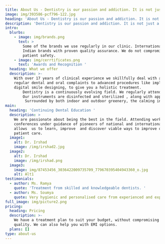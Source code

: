 ```yaml
---
title: About Us - Dentistry is our passion and addiction. It is not just a job.
image: img/393586-pcf796-122.jpg
heading: 'About Us - Dentistry is our passion and addiction. It is not just a job. '
description: 'Dentistry is our passion and addiction. It is not just a job. '
intro:
  blurbs:
    - image: img/brands.png
      text: >
        Some of the brands we use regularly in our clinic. International and
        Indian brands with proven quality assurance. We do not compromise on
        patient safety.
    - image: img/cerrtificates.png
      text: 'Awards and Recognition '
  heading: What we offer
  description: >-
    With over 17 years of clinical experience we skillfully deal with all your
    regular dental and oral complaints to advanced procedures like implants and
    digital smile designing, to give you a holistic treatment. 
        Dentistry is a continuously evolving field. We regularly attend international and national workshops to upgrade our knowledge. We also constantly equip the clinic with instruments and materials that meet industry standards. 
        Our instruments are disinfected and sterilized , along with appropriate barrier protection to ensure a safe environment. 
         Surrounded by both indoor and outdoor greenery, the calming influence of this natural environment is conducive to positive work environment.
main:
  heading: 'Continuing Dental Education '
  description: >
    We are passionate about being the best in the field. Attending workshops and
    conferences under guidance of pioneers of national and international repute,
    allows  us to learn, improve  and discover viable ways to improve on the
    patient care. 
  image1:
    alt: Dr. Irshad
    image: /img/irshad2.jpg
  image2:
    alt: Dr. Irshad
    image: /img/irshad.png
  image3:
    image: img/87453456_3036422009735709_779670395404943360_o.jpg
    alt: Alt1
testimonials:
  - author: Ms. Ramya
    quote: 'Treatment from skilled and knowledgeable dentists. '
  - author: Ms. Soumya
    quote: Very hygienic and personalised care from experienced and expert doctors.
full_image: img/picture2.png
pricing:
  heading: Pricing
  description: >-
    We have a treatment plan to suit your budget, without compromising on the
    quality. We can also help you with EMI options.
  plans: []
type: about-us
---
```

